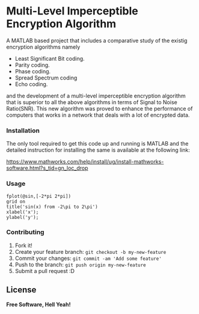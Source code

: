 # Multi-Level Imperceptible Encryption Algorithm

A MATLAB based project that includes a comparative study of the existig encryption algorithms namely

  - Least Significant Bit coding.
  - Parity coding.
  - Phase coding.
  - Spread Spectrum coding
  - Echo coding.
  
 and the development of a multi-level imperceptible encryption algorithm that is superior to all the above algorithms in terms of Signal to Noise Ratio(SNR). This new algorithm was proved to enhance the performance of computers that works in a network that deals with a lot of encrypted data.

### Installation

The only tool required to get this code up and running is MATLAB and the detailed instruction for installing the same is available at the following link:

https://www.mathworks.com/help/install/ug/install-mathworks-software.html?s_tid=gn_loc_drop
 
### Usage

```
fplot(@sin,[-2*pi 2*pi])
grid on
title('sin(x) from -2\pi to 2\pi')
xlabel('x');
ylabel('y');
```

### Contributing

1. Fork it!
2. Create your feature branch: `git checkout -b my-new-feature`
3. Commit your changes: `git commit -am 'Add some feature'`
4. Push to the branch: `git push origin my-new-feature`
5. Submit a pull request :D

License
----

**Free Software, Hell Yeah!**
